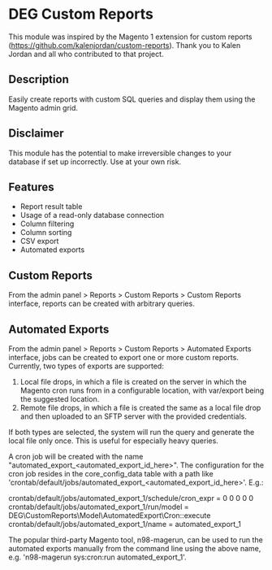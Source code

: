 # DEG Custom Reports

This module was inspired by the Magento 1 extension for custom reports (https://github.com/kalenjordan/custom-reports).
Thank you to Kalen Jordan and all who contributed to that project.

## Description

Easily create reports with custom SQL queries and display them using the Magento admin grid.

## Disclaimer
This module has the potential to make irreversible changes to your database if set up incorrectly.  Use at your own risk.

## Features
* Report result table
* Usage of a read-only database connection
* Column filtering
* Column sorting
* CSV export
* Automated exports

## Custom Reports

From the admin panel > Reports > Custom Reports > Custom Reports interface, reports can be created with arbitrary queries. 

## Automated Exports

From the admin panel > Reports > Custom Reports > Automated Exports interface, jobs can be created to export one or more custom reports. Currently, two types of exports are supported:
1. Local file drops, in which a file is created on the server in which the Magento cron runs from in a configurable location, with var/export being the suggested location.
2. Remote file drops, in which a file is created the same as a local file drop and then uploaded to an SFTP server with the provided credentials. 

If both types are selected, the system will run the query and generate the local file only once. This is useful for especially heavy queries.

A cron job will be created with the name "automated_export_<automated_export_id_here>". The configuration for the cron job resides in the core_config_data table with a path like 'crontab/default/jobs/automated_export_<automated_export_id_here>'. E.g.:

crontab/default/jobs/automated_export_1/schedule/cron_expr = 0 0 0 0 0
crontab/default/jobs/automated_export_1/run/model = DEG\CustomReports\Model\AutomatedExport\Cron::execute
crontab/default/jobs/automated_export_1/name = automated_export_1

The popular third-party Magento tool, n98-magerun, can be used to run the automated exports manually from the command line using the above name, e.g. 'n98-magerun sys:cron:run automated_export_1'. 


